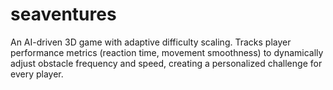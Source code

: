 # seaventures
An AI-driven 3D game with adaptive difficulty scaling. Tracks player performance metrics (reaction time, movement smoothness) to dynamically adjust obstacle frequency and speed, creating a personalized challenge for every player.
